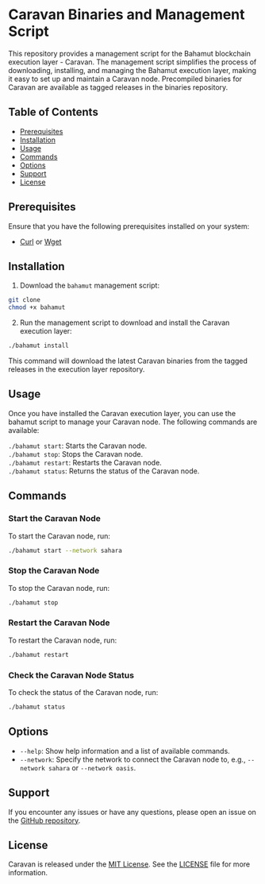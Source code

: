 # Caravan Binaries and Management Script

This repository provides a management script for the Bahamut blockchain execution layer - Caravan. The management script simplifies the process of downloading, installing, and managing the Bahamut execution layer, making it easy to set up and maintain a Caravan node. Precompiled binaries for Caravan are available as tagged releases in the binaries repository.

## Table of Contents

- [Prerequisites](#prerequisites)
- [Installation](#installation)
- [Usage](#usage)
- [Commands](#commands)
- [Options](#options)
- [Support](#support)
- [License](#license)

## Prerequisites

Ensure that you have the following prerequisites installed on your system:

- [Curl](https://curl.se/download.html) or [Wget](https://www.gnu.org/software/wget/)

## Installation

1. Download the `bahamut` management script:

```bash
git clone 
chmod +x bahamut
```

2. Run the management script to download and install the Caravan execution layer:

```bash
./bahamut install
```

This command will download the latest Caravan binaries from the tagged releases in the execution layer repository.

## Usage

Once you have installed the Caravan execution layer, you can use the bahamut script to manage your Caravan node. The following commands are available:

`./bahamut start`: Starts the Caravan node.\
`./bahamut stop`: Stops the Caravan node.\
`./bahamut restart`: Restarts the Caravan node.\
`./bahamut status`: Returns the status of the Caravan node.

## Commands

### Start the Caravan Node
To start the Caravan node, run:

```bash
./bahamut start --network sahara
```

### Stop the Caravan Node
To stop the Caravan node, run:

```bash
./bahamut stop
```

### Restart the Caravan Node
To restart the Caravan node, run:

```bash
./bahamut restart
```

### Check the Caravan Node Status
To check the status of the Caravan node, run:
```bash
./bahamut status
```

## Options

- `--help`: Show help information and a list of available commands.
- `--network`: Specify the network to connect the Caravan node to, e.g., `--network sahara` or `--network oasis`.

## Support

If you encounter any issues or have any questions, please open an issue on the [GitHub repository](https://github.com/fastexlabs/binaries/issues).

## License

Caravan is released under the [MIT License](https://opensource.org/licenses/MIT). See the [LICENSE](LICENSE) file for more information.
